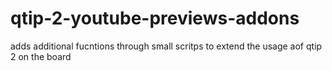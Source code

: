 qtip-2-youtube-previews-addons
==============================

adds additional fucntions through small scritps to extend the usage aof qtip 2 on the board